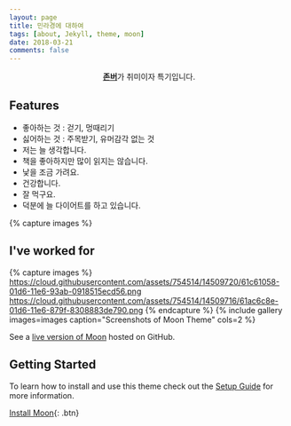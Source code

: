 ```yaml
---
layout: page
title: 민라경에 대하여
tags: [about, Jekyll, theme, moon]
date: 2018-03-21
comments: false
---
```

    
<center><a href="https://namu.wiki/w/%EC%A1%B4%EB%B2%84"><b>존버</b></a>가 취미이자 특기입니다.</center>

## Features
* 좋아하는 것 : 걷기, 멍때리기
* 싫어하는 것 : 주목받기, 유머감각 없는 것
* 저는 늘 생각합니다.
* 책을 좋아하지만 많이 읽지는 않습니다. 
* 낯을 조금 가려요.
* 건강합니다.
* 잘 먹구요.
* 덕분에 늘 다이어트를 하고 있습니다.

{% capture images %}


## I've worked for

{% capture images %}
    https://cloud.githubusercontent.com/assets/754514/14509720/61c61058-01d6-11e6-93ab-0918515ecd56.png
    https://cloud.githubusercontent.com/assets/754514/14509716/61ac6c8e-01d6-11e6-879f-8308883de790.png
{% endcapture %}
{% include gallery images=images caption="Screenshots of Moon Theme" cols=2 %}

See a [live version of Moon](http://taylantatli.github.io/Moon) hosted on GitHub.

## Getting Started

To learn how to install and use this theme check out the [Setup Guide](http://taylantatli.me/Moon/moon-theme/) for more information.
      
[Install Moon](https://github.com/TaylanTatli/Moon){: .btn}
